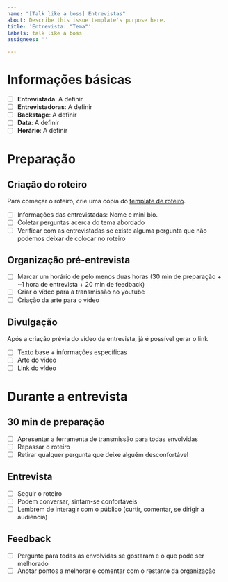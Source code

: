 ```yaml
---
name: "[Talk like a boss] Entrevistas"
about: Describe this issue template's purpose here.
title: 'Entrevista: "Tema"'
labels: talk like a boss
assignees: ''

---
```


# Informações básicas

- [ ] **Entrevistada**: A definir
- [ ] **Entrevistadoras**: A definir
- [ ] **Backstage**: A definir
- [ ] **Data**: A definir
- [ ] **Horário**: A definir

# Preparação

## Criação do roteiro 
Para começar o roteiro, crie uma cópia do [template de roteiro](https://docs.google.com/document/d/1nS4KzntaIcOqCIjIEKdWS5xwNgDpj1NV6c9rzYNhPiE/edit?usp=sharing). 

- [ ] Informações das entrevistadas: Nome e mini bio.
- [ ] Coletar perguntas acerca do tema abordado
- [ ] Verificar com as entrevistadas se existe alguma pergunta que não podemos deixar de colocar no roteiro

## Organização pré-entrevista

- [ ] Marcar um horário de pelo menos duas horas (30 min de preparação + ~1 hora de entrevista + 20 min de feedback)
- [ ] Criar o vídeo para a transmissão no youtube
- [ ] Criação da arte para o vídeo

## Divulgação
Após a criação prévia do vídeo da entrevista, já é possível gerar o link 

- [ ] Texto base + informações específicas
- [ ] Arte do vídeo
- [ ] Link do vídeo

# Durante a entrevista

## 30 min de preparação
- [ ] Apresentar a ferramenta de transmissão para todas envolvidas
- [ ] Repassar o roteiro
- [ ] Retirar qualquer pergunta que deixe alguém desconfortável

## Entrevista
- [ ] Seguir o roteiro
- [ ] Podem conversar, sintam-se confortáveis
- [ ] Lembrem de interagir com o público (curtir, comentar, se dirigir a audiência)

## Feedback
- [ ] Pergunte para todas as envolvidas se gostaram e o que pode ser melhorado
- [ ] Anotar pontos a melhorar e comentar com o restante da organização
